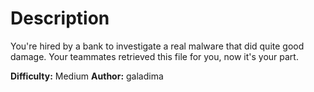 # Description
You're hired by a bank to investigate a real malware that did quite good damage. Your teammates retrieved this file for you, now it's your part.


**Difficulty:** Medium
**Author:** galadima
